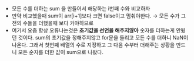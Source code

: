 - 모든 수를 더하는 sum 을 만들어서 해당하는 i번째 수와 비교하자
- 만약 비교했을때 sum이 arr[i+1]보다 크면 false이고 멈춰야한다. → 모든 수가 그 전의 수들을 더했을때 보다 커야하므로
- 여기서 요즘 항상 오류나는것은 **초기값을 선언을 해주지않아** 숫자를 더하는게 안됬던 것이다. sum의 초기값을 정해주지않고 for문을 돌리고 모든 수를 더하니 NaN이 나온다. 그래서 첫번째 배열의 수로 지정하고 그 다음 수부터 더해주는 상황을 만드니 모든 순자를 더한 값이 sum으로 나왔다.
